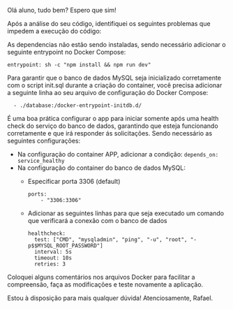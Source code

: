 Olá aluno, tudo bem? Espero que sim!

Após a análise do seu código, identifiquei os seguintes problemas que impedem a execução do código:

As dependencias não estão sendo instaladas, sendo necessário adicionar o seguinte entrypoint no Docker Compose:
    
  ```entrypoint: sh -c "npm install && npm run dev"```
    

Para garantir que o banco de dados MySQL seja inicializado corretamente com o script init.sql durante a criação do container, você precisa adicionar a seguinte linha ao seu arquivo de configuração do Docker Compose:

      - ./database:/docker-entrypoint-initdb.d/

É uma boa prática configurar o app para iniciar somente após uma health check do serviço do banco de dados, garantindo que esteja funcionando corretamente e que irá responder ás solicitações. Sendo necessário as seguintes configurações:

- Na configuração do container APP, adicionar a condição: ```depends_on: service_healthy```
- Na configuração do container do banco de dados MySQL:
  - Especificar porta 3306 (default)
     
    ```
    ports: 
        - "3306:3306"
    ```
  - Adicionar as seguintes linhas para que seja executado um comando que verificará a conexão com o banco de dados
    
    ```
    healthcheck:
      test: ["CMD", "mysqladmin", "ping", "-u", "root", "-p$$MYSQL_ROOT_PASSWORD"]
      interval: 5s
      timeout: 10s
      retries: 3
    ```


Coloquei alguns comentários nos arquivos Docker para facilitar a compreensão, faça as modificações e teste novamente a aplicação.

Estou à disposição para mais qualquer dúvida!
Atenciosamente, Rafael.

